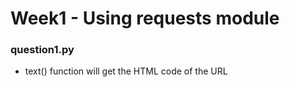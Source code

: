 # Week1 - Using requests module
### question1.py
- text() function will get the HTML code of the URL
